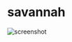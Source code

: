 # savannah
![screenshot](https://github.com/guinpen98/savannah/blob/master/picture/screenshot.png?raw=true)
